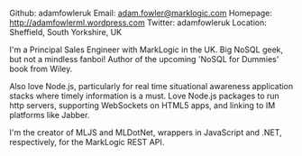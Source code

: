 Github:   adamfowleruk
Email:    adam.fowler@marklogic.com
Homepage: http://adamfowlerml.wordpress.com
Twitter:  adamfowleruk
Location: Sheffield, South Yorkshire, UK

I'm a Principal Sales Engineer with MarkLogic in the UK. Big NoSQL geek, but
not a mindless fanboi! Author of the upcoming 'NoSQL for Dummies' book from Wiley.

Also love Node.js, particularly for real time situational awareness application stacks
where timely information is a must. Love Node.js packages to run http servers,
supporting WebSockets on HTML5 apps, and linking to IM platforms like Jabber.

I'm the creator of MLJS and MLDotNet, wrappers in JavaScript and .NET, respectively,
for the MarkLogic REST API.
